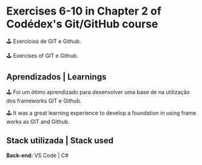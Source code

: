 # Exercises 6-10 in Chapter 2 of Codédex's Git/GitHub course
🕹️ Exercícios de GIT e Github.

🕹️ Exercises of GIT e Github.

## Aprendizados | Learnings
🕹️ Foi um ótimo aprendizado para desenvolver uma base de na utilização dos frameworks GIT e Github.

🕹️ It was a great learning experience to develop a foundation in using frame works as GIT and Github.

## Stack utilizada | Stack used
**Back-end:** VS Code | C#